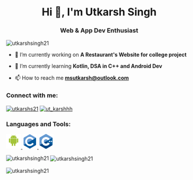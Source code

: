 <h1 align="center">Hi 👋, I'm Utkarsh Singh</h1>
<h3 align="center">Web & App Dev Enthusiast</h3>

<p align="left"> <img src="https://komarev.com/ghpvc/?username=utkarshsingh21&label=Profile%20views&color=0e75b6&style=flat" alt="utkarshsingh21" /> </p>

- 🔭 I’m currently working on **A Restaurant's Website for college project**

- 🌱 I’m currently learning **Kotlin, DSA in C++ and Android Dev**

- 📫 How to reach me **msutkarsh@outlook.com**

<h3 align="left">Connect with me:</h3>
<p align="left">
<a href="https://linkedin.com/in/utkarshs21" target="blank"><img align="center" src="https://raw.githubusercontent.com/rahuldkjain/github-profile-readme-generator/master/src/images/icons/Social/linked-in-alt.svg" alt="utkarshs21" height="30" width="40" /></a>
<a href="https://www.hackerrank.com/ut_karshhh" target="blank"><img align="center" src="https://raw.githubusercontent.com/rahuldkjain/github-profile-readme-generator/master/src/images/icons/Social/hackerrank.svg" alt="ut_karshhh" height="30" width="40" /></a>
</p>

<h3 align="left">Languages and Tools:</h3>
<p align="left"> <a href="https://developer.android.com" target="_blank" rel="noreferrer"> <img src="https://raw.githubusercontent.com/devicons/devicon/master/icons/android/android-original-wordmark.svg" alt="android" width="40" height="40"/> </a> <a href="https://www.cprogramming.com/" target="_blank" rel="noreferrer"> <img src="https://raw.githubusercontent.com/devicons/devicon/master/icons/c/c-original.svg" alt="c" width="40" height="40"/> </a> <a href="https://www.w3schools.com/cpp/" target="_blank" rel="noreferrer"> <img src="https://raw.githubusercontent.com/devicons/devicon/master/icons/cplusplus/cplusplus-original.svg" alt="cplusplus" width="40" height="40"/> </a> </p>

<p><img align="left" src="https://github-readme-stats.vercel.app/api/top-langs?username=utkarshsingh21&show_icons=true&locale=en&layout=compact" alt="utkarshsingh21" /></p>

<p>&nbsp;<img align="center" src="https://github-readme-stats.vercel.app/api?username=utkarshsingh21&show_icons=true&locale=en" alt="utkarshsingh21" /></p>

<p><img align="center" src="https://github-readme-streak-stats.herokuapp.com/?user=utkarshsingh21&" alt="utkarshsingh21" /></p>
